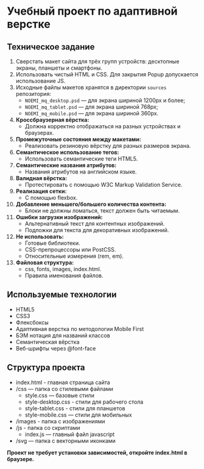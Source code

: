 # Учебный проект по адаптивной верстке

## Техническое задание

1. Сверстать макет сайта для трёх групп устройств: десктопные экраны, планшеты и смартфоны.
2. Использовать чистый HTML и CSS. Для закрытия Popup допускается использование JS.
3. Исходные файлы макетов хранятся в директории `sources` репозитория:
   - `NOEMI_mq_desktop.psd` — для экрана шириной 1200px и более;
   - `NOEMI_mq_tablet.psd` — для экрана шириной 768px;
   - `NOEMI_mq_mobile.psd` — для экрана шириной 360px.
4. **Кроссбраузерная вёрстка:**
   - Должна корректно отображаться на разных устройствах и браузерах.
5. **Промежуточные состояния между макетами:**
   - Реализовать резиновую вёрстку для разных размеров экрана.
6. **Семантическое использование тегов:**
   - Использовать семантические теги HTML5.
7. **Семантические названия атрибутов:**
   - Названия атрибутов на английском языке.
8. **Валидная вёрстка:**
   - Протестировать с помощью W3C Markup Validation Service.
9. **Реализация сетки:**
   - С помощью flexbox.
10. **Добавление меньшего/большего количества контента:**
    - Блоки не должны ломаться, текст должен быть читаемым.
11. **Ошибки загрузки изображений:**
    - Альтернативный текст для контентных изображений.
    - Подложки для текста для декоративных изображений.
12. **Не использовать:**
    - Готовые библиотеки.
    - CSS-препроцессоры или PostCSS.
    - Относительные измерения (rem, em).
13. **Файловая структура:**
    - css, fonts, images, index.html.
    - Правила именования файлов.

## Используемые технологии

- HTML5
- CSS3
- Флексбоксы
- Адаптивная верстка по методологии Mobile First
- БЭМ нотация для названий классов
- Семантическая вёрстка
- Веб-шрифты через @font-face

## Структура проекта

- index.html - главная страница сайта
- /css — папка со стилевыми файлами
  - style.css — базовые стили
  - style-desktop.css - стили для рабочего стола
  - style-tablet.css - стили для планшетов
  - style-mobile.css — стили для мобильных
- /images - папка с изображениями
- /js - папка со скриптами
  - index.js — главный файл javascript
- /svg — папка с векторными иконками

**Проект не требует установки зависимостей, откройте index.html в браузере.**
